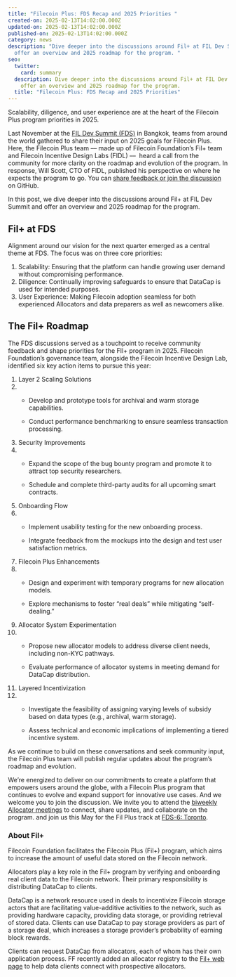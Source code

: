 ```yaml
---
title: "Filecoin Plus: FDS Recap and 2025 Priorities "
created-on: 2025-02-13T14:02:00.000Z
updated-on: 2025-02-13T14:02:00.000Z
published-on: 2025-02-13T14:02:00.000Z
category: news
description: "Dive deeper into the discussions around Fil+ at FIL Dev Summit and
  offer an overview and 2025 roadmap for the program. "
seo:
  twitter:
    card: summary
  description: Dive deeper into the discussions around Fil+ at FIL Dev Summit and
    offer an overview and 2025 roadmap for the program.
  title: "Filecoin Plus: FDS Recap and 2025 Priorities"
---
```

Scalability, diligence, and user experience are at the heart of the Filecoin Plus program priorities in 2025. 

Last November at the [FIL Dev Summit (FDS)](https://www.fildev.io/FDS-5) in Bangkok, teams from around the world gathered to share their input on 2025 goals for Filecoin Plus. Here, the Filecoin Plus team –– made up of Filecoin Foundation’s Fil+ team and Filecoin Incentive Design Labs (FIDL) ––  heard a call from the community for more clarity on the roadmap and evolution of the program. In response, Will Scott, CTO of FIDL, published his perspective on where he expects the program to go. You can [share feedback or join the discussion](https://github.com/filecoin-project/Allocator-Governance/discussions/261) on GitHub.

In this post, we dive deeper into the discussions around Fil+ at FIL Dev Summit and offer an overview and 2025 roadmap for the program. 

## Fil+ at FDS

Alignment around our vision for the next quarter emerged as a central theme at FDS. The focus was on three core priorities:

1. Scalability: Ensuring that the platform can handle growing user demand without compromising performance.
2. Diligence: Continually improving safeguards to ensure that DataCap is used for intended purposes. 
3. User Experience: Making Filecoin adoption seamless for both experienced Allocators and data preparers as well as newcomers alike.

## The Fil+ Roadmap

The FDS discussions served as a touchpoint to receive community feedback and shape priorities for the FIl+ program in 2025. Filecoin Foundation’s governance team, alongside the Filecoin Incentive Design Lab, identified six key action items to pursue this year:

1. Layer 2 Scaling Solutions
2. * Develop and prototype tools for archival and warm storage capabilities.

   * Conduct performance benchmarking to ensure seamless transaction processing.
3. Security Improvements
4. * Expand the scope of the bug bounty program and promote it to attract top security researchers.

   * Schedule and complete third-party audits for all upcoming smart contracts.
5. Onboarding Flow
6. * Implement usability testing for the new onboarding process.

   * Integrate feedback from the mockups into the design and test user satisfaction metrics.
7. Filecoin Plus Enhancements
8. * Design and experiment with temporary programs for new allocation models.

   * Explore mechanisms to foster “real deals” while mitigating “self-dealing.”
9. Allocator System Experimentation
10. * Propose new allocator models to address diverse client needs, including non-KYC pathways.

    * Evaluate performance of allocator systems in meeting demand for DataCap distribution.
11. Layered Incentivization
12. * Investigate the feasibility of assigning varying levels of subsidy based on data types (e.g., archival, warm storage).

    * Assess technical and economic implications of implementing a tiered incentive system.

As we continue to build on these conversations and seek community input, the Filecoin Plus team will publish regular updates about the program’s roadmap and evolution. 

We’re energized to deliver on our commitments to create a platform that empowers users around the globe, with a Filecoin Plus program that continues to evolve and expand support for innovative use cases. And we welcome you to join the discussion. We invite you to attend the [biweekly Allocator meetings](https://www.youtube.com/playlist?list=PLp3zrT1ewY0kYN1hJpERMUxTCbFC4yZwN) to connect, share updates, and collaborate on the program. and join us this May for the Fil Plus track at [FDS-6: Toronto](https://www.fildev.io/FDS-6).  

### About Fil+

Filecoin Foundation facilitates the Filecoin Plus (Fil+) program, which aims to increase the amount of useful data stored on the Filecoin network. 

Allocators play a key role in the Fil+ program by verifying and onboarding real client data to the Filecoin network. Their primary responsibility is distributing DataCap to clients.

DataCap is a network resource used in deals to incentivize Filecoin storage actors that are facilitating value-additive activities to the network, such as providing hardware capacity, providing data storage, or providing retrieval of stored data. Clients can use DataCap to pay storage providers as part of a storage deal, which increases a storage provider’s probability of earning block rewards. 

Clients can request DataCap from allocators, each of whom has their own application process. FF recently added an allocator registry to the [Fil+ web page](https://fil.org/filecoin-plus/allocators) to help data clients connect with prospective allocators.
